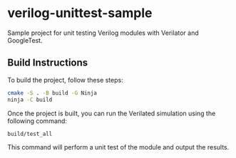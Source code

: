 # verilog-unittest-sample
Sample project for unit testing Verilog modules with Verilator and GoogleTest.

## Build Instructions

To build the project, follow these steps:

```bash
cmake -S . -B build -G Ninja
ninja -C build
```

Once the project is built, you can run the Verilated simulation using the following command:

```bash
build/test_all
```

This command will perform a unit test of the module and output the results.
